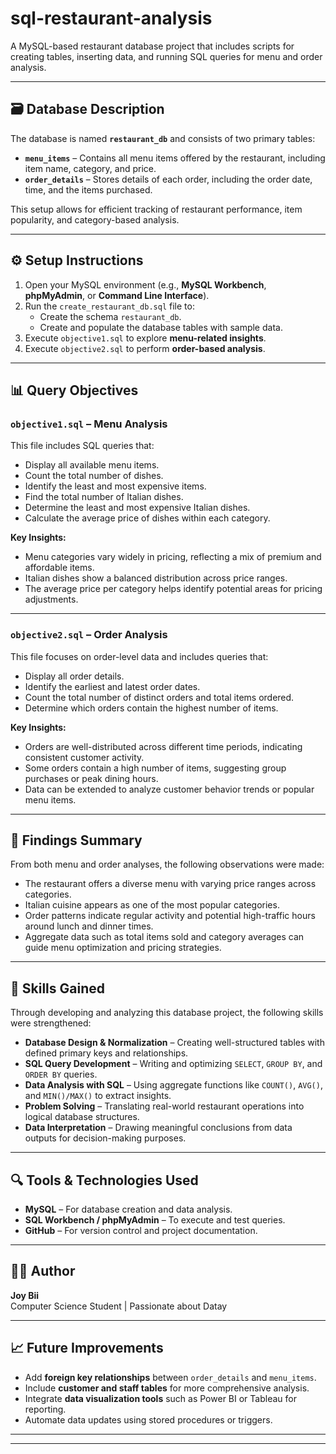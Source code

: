 # sql-restaurant-analysis
A MySQL-based restaurant database project that includes scripts for creating tables, inserting data, and running SQL queries for menu and order analysis.


---

## 🗃️ Database Description
The database is named **`restaurant_db`** and consists of two primary tables:

- **`menu_items`** – Contains all menu items offered by the restaurant, including item name, category, and price.  
- **`order_details`** – Stores details of each order, including the order date, time, and the items purchased.

This setup allows for efficient tracking of restaurant performance, item popularity, and category-based analysis.

---

## ⚙️ Setup Instructions
1. Open your MySQL environment (e.g., **MySQL Workbench**, **phpMyAdmin**, or **Command Line Interface**).  
2. Run the `create_restaurant_db.sql` file to:  
   - Create the schema `restaurant_db`.  
   - Create and populate the database tables with sample data.  
3. Execute `objective1.sql` to explore **menu-related insights**.  
4. Execute `objective2.sql` to perform **order-based analysis**.

---

## 📊 Query Objectives

### `objective1.sql` – Menu Analysis
This file includes SQL queries that:
- Display all available menu items.  
- Count the total number of dishes.  
- Identify the least and most expensive items.  
- Find the total number of Italian dishes.  
- Determine the least and most expensive Italian dishes.  
- Calculate the average price of dishes within each category.

**Key Insights:**
- Menu categories vary widely in pricing, reflecting a mix of premium and affordable items.  
- Italian dishes show a balanced distribution across price ranges.  
- The average price per category helps identify potential areas for pricing adjustments.

---

### `objective2.sql` – Order Analysis
This file focuses on order-level data and includes queries that:
- Display all order details.  
- Identify the earliest and latest order dates.  
- Count the total number of distinct orders and total items ordered.  
- Determine which orders contain the highest number of items.

**Key Insights:**
- Orders are well-distributed across different time periods, indicating consistent customer activity.  
- Some orders contain a high number of items, suggesting group purchases or peak dining hours.  
- Data can be extended to analyze customer behavior trends or popular menu items.

---

## 🧩 Findings Summary
From both menu and order analyses, the following observations were made:
- The restaurant offers a diverse menu with varying price ranges across categories.  
- Italian cuisine appears as one of the most popular categories.  
- Order patterns indicate regular activity and potential high-traffic hours around lunch and dinner times.  
- Aggregate data such as total items sold and category averages can guide menu optimization and pricing strategies.

---

## 🧠 Skills Gained
Through developing and analyzing this database project, the following skills were strengthened:

- **Database Design & Normalization** – Creating well-structured tables with defined primary keys and relationships.  
- **SQL Query Development** – Writing and optimizing `SELECT`, `GROUP BY`, and `ORDER BY` queries.  
- **Data Analysis with SQL** – Using aggregate functions like `COUNT()`, `AVG()`, and `MIN()/MAX()` to extract insights.  
- **Problem Solving** – Translating real-world restaurant operations into logical database structures.  
- **Data Interpretation** – Drawing meaningful conclusions from data outputs for decision-making purposes.

---

## 🔍 Tools & Technologies Used
- **MySQL** – For database creation and data analysis.  
- **SQL Workbench / phpMyAdmin** – To execute and test queries.  
- **GitHub** – For version control and project documentation.

---

## 👩‍💻 Author
**Joy Bii**  
Computer Science Student | Passionate about Datay  



---

## 📈 Future Improvements
- Add **foreign key relationships** between `order_details` and `menu_items`.  
- Include **customer and staff tables** for more comprehensive analysis.  
- Integrate **data visualization tools** such as Power BI or Tableau for reporting.  
- Automate data updates using stored procedures or triggers.

---


---

